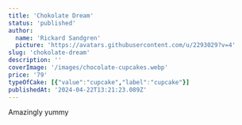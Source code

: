 ```yaml
---
title: 'Chokolate Dream'
status: 'published'
author:
  name: 'Rickard Sandgren'
  picture: 'https://avatars.githubusercontent.com/u/2293029?v=4'
slug: 'chokolate-dream'
description: ''
coverImage: '/images/chocolate-cupcakes.webp'
price: '79'
typeOfCake: [{"value":"cupcake","label":"cupcake"}]
publishedAt: '2024-04-22T13:21:23.089Z'
---
```


Amazingly yummy